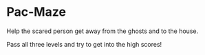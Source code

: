 # Pac-Maze
Help the scared person get away from the ghosts and to the house.

Pass all three levels and try to get into the high scores!